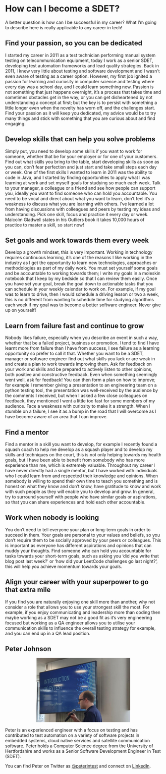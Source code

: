 # How can I become a SDET?

A better question is how can I be successful in my career? 
What I’m going to describe here is really applicable to any career in tech!

## Find your passion, so you can be dedicated

I started my career in 2011 as a test technician performing manual system testing on telecommunication equipment, 
today I work as a senior SDET, developing test automation frameworks and lead quality strategies. 
Back in 2011, I knew very little about testing and software development and I wasn't even aware of testing as a career 
option. However, my first job ignited a passion for learning and curiosity in computer science and testing where every 
day was a school day, and I could learn something new. Passion is not something that just happens overnight, 
it’s a process that takes time and sometimes obstacles get in the way, or you can get disheartened by not understanding 
a concept at first; but the key is to persist with something a little longer even when the novelty has worn off, and 
the challenges start. Find your passion as it will keep you dedicated, my advice would be to try many things and stick 
with something that you are curious about and find engaging.

## Develop skills that can help you solve problems

Simply put, you need to develop some skills if you want to work for someone, whether that be for your employer or for 
one of your customers. Find out what skills you bring to the table, start developing skills as soon as you can, don’t 
fear perfection and just start and take small steps each day or week. One of the first skills I wanted to learn in 2011 
was the ability to code in Java, and I started by finding opportunities to apply what I was learning at work and set 
myself goals for studying so much each week. Talk to your manager, a colleague or a friend and see how people can support 
you, ideally you want to find someone who can hold you accountable. You need to be vocal and direct about what you want 
to learn, don’t feel it’s a weakness to discuss what you are learning with others. I’ve learned a lot from having 
discussions with colleagues and peers by testing my ideas and understanding. Pick one skill, focus and practice it every 
day or week. 
Malcolm Gladwell states in his Outliers book it takes 10,000 hours of practice to master a skill, so start now!

## Set goals and work towards them every week

Develop a growth mindset, this is very important. Working in technology requires continuous learning, it’s one of the 
reasons I like working in the industry as I get the opportunity to learn new technologies, approaches or methodologies 
as part of my daily work. You must set yourself some goals and be accountable to working towards them; I write my goals 
in a moleskin notebook that I keep by my bedside so that I can review them easily. Once you have set your goal, break 
the goal down to actionable tasks that you can schedule in your weekly calendar to work on. For example, if my goal was 
to learn to drive, then I would schedule a driving lesson or two a week, this is no different from wanting to schedule 
time for studying algorithms each week if my goal was to become a better software engineer. Never give up on yourself!

## Learn from failure fast and continue to grow

Nobody likes failure, especially when you describe an event in such a way, whether that be a failed project, business or 
promotion. I tend to find I have learnt more from failure than I have from success, I see failure as a learning 
opportunity so prefer to call it that.
Whether you want to be a SDET, manager or software engineer find out what skills you lack or are weak in and create a 
plan to work towards improving them. Ask for feedback on your work and skills and be prepared to actively listen to 
other opinions, both positive and constructive feedback. Even when something seemingly went well, ask for feedback! 
You can then form a plan on how to improve; for example I remember giving a presentation to an engineering team on a 
python testing tool, the presentation was well-received by the audience by the comments I received, but when I asked a 
few close colleagues on feedback, they mentioned I went a little too fast for some members of my audience.
Face a weakness with curiosity to make it a strength. When I stumble on a failure, I see it as a bump in the road that I
will overcome as I have become aware of an area that I can improve.

## Find a mentor
Find a mentor in a skill you want to develop, for example I recently found a squash coach to help me develop as a squash
player and to develop my skills and techniques on the court, this is not only helping towards my health goals, but I 
have been able to benefit from somebody who has more experience than me, which is extremely valuable. Throughout my 
career I have never directly had a single mentor, but I have worked with individuals who I could learn from and 
respected their knowledge and opinions. When somebody is willing to spend their own time to teach you something and is 
honest on what they know and don’t know, have gratitude to know and work with such people as they will enable you to 
develop and grow. In general, try to surround yourself with people who have similar goals or aspirations, so that you 
can share experiences and hold each other accountable.

## Work when nobody is looking
You don’t need to tell everyone your plan or long-term goals in order to succeed in them. Your goals are personal to 
your values and beliefs, so you don’t require them to be socially approved by your peers or colleagues. 
This is important as everyone has different aspirations and opinions that can muddy your thoughts. 
Find someone who can hold you accountable for tasks towards your short-term goals, such as asking you ‘did you write 
that blog post last week?’ or ‘how did your LeetCode challenges go last night?’, this will help you achieve momentum 
towards your goals.

## Align your career with your superpower to go that extra mile
If you find you are naturally enjoying one skill more than another, why not consider a role that allows you to use your 
strongest skill the most. For example, if you enjoy communicating and leadership more than coding then maybe working as 
a SDET may not be a good fit as it’s very engineering focused but working as a QA engineer allows you to utilise your 
communication skills to influence the overall testing strategy for example, and you can end up in a QA lead position.

## Peter Johnson

<p align=center>
<img width="60%" src="peter.jpeg" alt="Photo of Peter presenting a talk on pytest"> 
</p>

Peter is an experienced engineer with a focus on testing and has contributed to test automation on a variety of software projects in embedded systems, cloud native services and satellite communication software.
Peter holds a Computer Science degree from the University of Hertfordshire and works as a Senior Software Development Engineer in Test (SDET).

You can find Peter on Twitter as [@peterintest](https://twitter.com/peterintest) and connect on [LinkedIn](https://www.linkedin.com/in/peterintest/).
